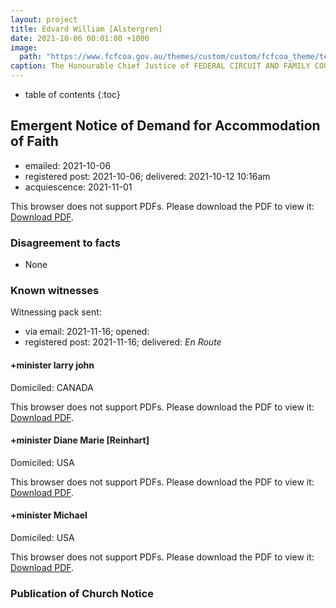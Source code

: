 ```yaml
---
layout: project
title: Edvard William [Alstergren]
date: 2021-10-06 00:01:00 +1000
image:
  path: "https://www.fcfcoa.gov.au/themes/custom/custom/fcfcoa_theme/test-share.png"
caption: The Honourable Chief Justice of FEDERAL CIRCUIT AND FAMILY COURT OF AUSTRALIA
---
```


* table of contents
{:toc}

## Emergent Notice of Demand for Accommodation of Faith

* emailed: 2021-10-06
* registered post: 2021-10-06; delivered: 2021-10-12 10:16am
* acquiescence: 2021-11-01

<object data="/assets/agreements/living-document/edvard-william-[alstergren].pdf" type="application/pdf" width="700px" height="700px">
  <p>This browser does not support PDFs. Please download the PDF to view it: <a href="/assets/agreements/living-document/edvard-william-[alstergren].pdf">Download PDF</a>.</p>
</object>

### Disagreement to facts

* None

### Known witnesses

Witnessing pack sent:

* via email: 2021-11-16; opened:
* registered post: 2021-11-16; delivered: _En Route_

#### +minister larry john

Domiciled: CANADA

<object data="/assets/agreements/living-document/witness/edvard-william-[alstergren]/larry-john.pdf" type="application/pdf" width="700px" height="700px">
  <p>This browser does not support PDFs. Please download the PDF to view it: <a href="/assets/agreements/living-document/witness/edvard-william-[alstergren]/larry-john.pdf">Download PDF</a>.</p>
</object>

#### +minister Diane Marie [Reinhart]

Domiciled: USA

<object data="/assets/agreements/living-document/witness/edvard-william-[alstergren]/Diane-Marie-[Reinhart].pdf" type="application/pdf" width="700px" height="700px">
  <p>This browser does not support PDFs. Please download the PDF to view it: <a href="/assets/agreements/living-document/witness/edvard-william-[alstergren]/Diane-Marie-[Reinhart].pdf">Download PDF</a>.</p>
</object>

#### +minister Michael

Domiciled: USA

<object data="/assets/agreements/living-document/witness/edvard-william-[alstergren]/Michael-[James-Perry].pdf" type="application/pdf" width="700px" height="700px">
  <p>This browser does not support PDFs. Please download the PDF to view it: <a href="/assets/agreements/living-document/witness/edvard-william-[alstergren]/Michael-[James-Perry].pdf">Download PDF</a>.</p>
</object>

### Publication of Church Notice

